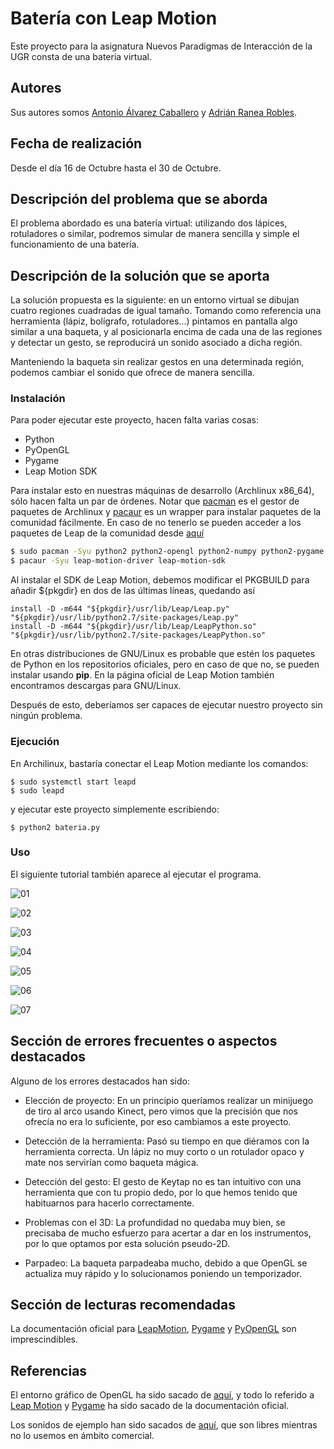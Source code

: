 # Batería con Leap Motion

Este proyecto para la asignatura Nuevos Paradigmas de Interacción de la UGR
consta de una batería virtual.

## Autores
Sus autores somos [Antonio Álvarez Caballero](https://github.com/analca3)
y [Adrián Ranea Robles](https://github.com/ranea).

## Fecha de realización

Desde el día 16 de Octubre hasta el 30 de Octubre.

## Descripción del problema que se aborda

El problema abordado es una batería virtual: utilizando dos lápices, rotuladores o similar,
podremos simular de manera sencilla y simple el funcionamiento de una batería.

## Descripción de la solución que se aporta

La solución propuesta es la siguiente: en un entorno virtual se dibujan cuatro regiones
cuadradas de igual tamaño. Tomando como referencia una herramienta (lápiz, bolígrafo, rotuladores...)
pintamos en pantalla algo similar a una baqueta, y al posicionarla encima de cada una
de las regiones y detectar un gesto, se reproducirá un sonido asociado a dicha región.

Manteniendo la baqueta sin realizar gestos en una determinada región, podemos cambiar
el sonido que ofrece de manera sencilla.

### Instalación

Para poder ejecutar este proyecto, hacen falta varias cosas:

* Python
* PyOpenGL
* Pygame
* Leap Motion SDK

Para instalar esto en nuestras máquinas de desarrollo (Archlinux x86_64), sólo hacen
falta un par de órdenes. Notar que [pacman](https://wiki.archlinux.org/index.php/Pacman)
es el gestor de paquetes de Archlinux y [pacaur](https://aur.archlinux.org/packages/pacaur/)
es un wrapper para instalar paquetes de la comunidad fácilmente. En caso de no tenerlo
se pueden acceder a los paquetes de Leap de la comunidad desde [aquí](https://aur.archlinux.org/packages/?O=0&K=leap+motion)

```bash
$ sudo pacman -Syu python2 python2-opengl python2-numpy python2-pygame
$ pacaur -Syu leap-motion-driver leap-motion-sdk
```

Al instalar el SDK de Leap Motion, debemos modificar el PKGBUILD para añadir ${pkgdir} en dos de las
últimas líneas, quedando así

```
install -D -m644 "${pkgdir}/usr/lib/Leap/Leap.py" "${pkgdir}/usr/lib/python2.7/site-packages/Leap.py"
install -D -m644 "${pkgdir}/usr/lib/Leap/LeapPython.so" "${pkgdir}/usr/lib/python2.7/site-packages/LeapPython.so"
```

En otras distribuciones de GNU/Linux es probable que estén los paquetes de Python en los
repositorios oficiales, pero en caso de que no, se pueden instalar usando **pip**. En la
página oficial de Leap Motion también encontramos descargas para GNU/Linux.

Después de esto, deberíamos ser capaces de ejecutar nuestro proyecto sin ningún problema.

### Ejecución

En Archilinux, bastaría conectar el Leap Motion mediante los comandos:
```
$ sudo systemctl start leapd
$ sudo leapd
```

y ejecutar este proyecto simplemente escribiendo:
```
$ python2 bateria.py
```

### Uso

El siguiente tutorial también aparece al ejecutar el programa.

![01](capturas/t1.png)

![02](capturas/t2.png)

![03](capturas/t3.png)

![04](capturas/t4.png)

![05](capturas/t5.png)

![06](capturas/t6.png)

![07](capturas/t7.png)

## Sección de errores frecuentes o aspectos destacados

Alguno de los errores destacados han sido:

* Elección de proyecto: En un principio queríamos realizar un minijuego de tiro al arco usando Kinect, pero vimos que la precisión que nos ofrecía no era lo suficiente, por eso cambiamos a este proyecto.

* Detección de la herramienta: Pasó su tiempo en que diéramos con la herramienta correcta. Un lápiz no muy corto o un rotulador opaco y mate nos servirían como baqueta mágica.

* Detección del gesto: El gesto de Keytap no es tan intuitivo con una herramienta que con tu propio dedo, por lo que hemos tenido que habituarnos para hacerlo correctamente.

* Problemas con el 3D: La profundidad no quedaba muy bien, se precisaba de mucho esfuerzo para acertar a dar en los instrumentos, por lo que optamos por esta solución pseudo-2D.

* Parpadeo: La baqueta parpadeaba mucho, debido a que OpenGL se actualiza muy rápido y lo solucionamos poniendo un temporizador.


## Sección de lecturas recomendadas

La documentación oficial para [LeapMotion](https://developer.leapmotion.com/documentation/python/index.html),
[Pygame](https://www.pygame.org/docs/) y [PyOpenGL](http://pyopengl.sourceforge.net/documentation/) son imprescindibles.

## Referencias

El entorno gráfico de OpenGL ha sido sacado de [aquí](https://github.com/analca3/TriedroFrenet_Evoluta), y
todo lo referido a [Leap Motion](https://developer.leapmotion.com/documentation/python/index.html) y
[Pygame](https://www.pygame.org/docs/) ha sido sacado de la documentación oficial.

Los sonidos de ejemplo han sido sacados de [aquí](http://99sounds.org/drum-samples/), que
son libres mientras no lo usemos en ámbito comercial.
